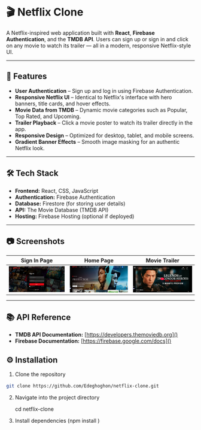 # 🎬 Netflix Clone

A Netflix-inspired web application built with **React**, **Firebase Authentication**, and the **TMDB API**.
Users can sign up or sign in and click on any movie to watch its trailer — all in a modern, responsive Netflix-style UI.

---

## 🚀 Features

- **User Authentication** – Sign up and log in using Firebase Authentication.
- **Responsive Netflix UI** – Identical to Netflix's interface with hero banners, title cards, and hover effects.
- **Movie Data from TMDB** – Dynamic movie categories such as Popular, Top Rated, and Upcoming.
- **Trailer Playback** – Click a movie poster to watch its trailer directly in the app.
- **Responsive Design** – Optimized for desktop, tablet, and mobile screens.
- **Gradient Banner Effects** – Smooth image masking for an authentic Netflix look.

---

## 🛠️ Tech Stack

- **Frontend:** React, CSS, JavaScript
- **Authentication:** Firebase Authentication
- **Database:** Firestore (for storing user details)
- **API:** The Movie Database (TMDB API)
- **Hosting:** Firebase Hosting (optional if deployed)

---

## 📷 Screenshots

| Sign In Page                                    | Home Page                                  | Movie Trailer                                    |
| ----------------------------------------------- | ------------------------------------------ | ------------------------------------------------ |
| ![Sign In Screenshot](./screenshots/signin.png) | ![Home Screenshot](./screenshots/home.png) | ![Trailer Screenshot](./screenshots/trailer.png) |

---

## 📚 API Reference

- **TMDB API Documentation:** [https://developers.themoviedb.org]()
- **Firebase Documentation:** [https://firebase.google.com/docs]()

## ⚙️ Installation

1. Clone the repository

```bash
git clone https://github.com/Edeghoghon/netflix-clone.git
```

2. Navigate into the project directory

   cd netflix-clone

3. Install dependencies (npm install )
